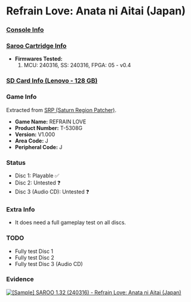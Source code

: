 # Refrain Love: Anata ni Aitai (Japan)

### [Console Info](../../../../../Info/Consoles/VA13/README.md)

### [Saroo Cartridge Info](../../../../../Info/Cartridges/RetroGameParadiseStore/1.32F/README.md)

- <b>Firmwares Tested:</b>
  1. MCU: 240316, SS: 240316, FPGA: 05 - v0.4

### [SD Card Info (Lenovo - 128 GB)](../../../../../Info/SdCards/Lenovo/128GB/fat32/README.md)

### Game Info

Extracted from [SRP (Saturn Region Patcher)](https://segaxtreme.net/resources/saturn-region-patcher.81/download).

- <b>Game Name:</b> REFRAIN LOVE
- <b>Product Number:</b> T-5308G
- <b>Version:</b> V1.000
- <b>Area Code:</b> J
- <b>Peripheral Code:</b> J

### Status

- Disc 1: Playable :white_check_mark:
- Disc 2: Untested :question:
- Disc 3 (Audio CD): Untested :question:

### Extra Info

- It does need a full gameplay test on all discs.

### TODO

- Fully test Disc 1
- Fully test Disc 2
- Fully test Disc 3 (Audio CD)

### Evidence

[![[Sample] SAROO 1.32 (240316) - Refrain Love: Anata ni Aitai (Japan)](https://img.youtube.com/vi/wdX992hse3s/0.jpg)](https://www.youtube.com/watch?v=wdX992hse3s)
